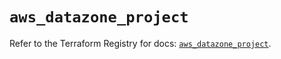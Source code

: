 # `aws_datazone_project`

Refer to the Terraform Registry for docs: [`aws_datazone_project`](https://registry.terraform.io/providers/hashicorp/aws/6.9.0/docs/resources/datazone_project).
